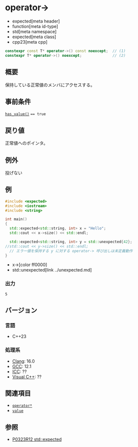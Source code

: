 # operator->
* expected[meta header]
* function[meta id-type]
* std[meta namespace]
* expected[meta class]
* cpp23[meta cpp]

```cpp
constexpr const T* operator->() const noexcept;  // (1)
constexpr T* operator->() noexcept;              // (2)
```

## 概要
保持している正常値のメンバにアクセスする。


## 事前条件
[`has_value()`](has_value.md.nolink) `== true`


## 戻り値
正常値へのポインタ。


## 例外
投げない


## 例
```cpp example
#include <expected>
#include <iostream>
#include <string>

int main()
{
  std::expected<std::string, int> x = "Hello";
  std::cout << x->size() << std::endl;

  std::expected<std::string, int> y = std::unexpected{42};
//std::cout << y->size() << std::endl;
  // エラー値を保持する y に対する operator-> 呼び出しは未定義動作
}
```
* x->[color ff0000]
* std::unexpected[link ../unexpected.md]

### 出力
```
5
```


## バージョン
### 言語
- C++23

### 処理系
- [Clang](/implementation.md#clang): 16.0
- [GCC](/implementation.md#gcc): 12.1
- [ICC](/implementation.md#icc): ??
- [Visual C++](/implementation.md#visual_cpp): ??


## 関連項目
- [`operator*`](op_deref.md)
- [`value`](value.md.nolink)


## 参照
- [P0323R12 std::expected](https://www.open-std.org/jtc1/sc22/wg21/docs/papers/2022/p0323r12.html)
